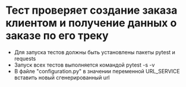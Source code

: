 ﻿# Тест проверяет создание заказа клиентом и получение данных о заказе по его треку
- Для запуска тестов должны быть установлены пакеты pytest и requests
- Запуск всех тестов выполняется командой pytest -s -v
- В файле "configuration.py" в значении переменной URL_SERVICE вставить новый сгенерированный url
